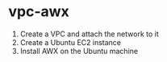 # vpc-awx

1. Create a VPC and attach the network to it
2. Create a Ubuntu EC2 instance
3. Install AWX on the Ubuntu machine
